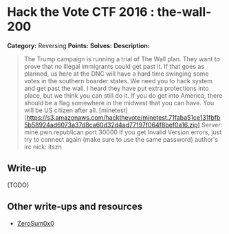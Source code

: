 # Hack the Vote CTF 2016 : the-wall-200

**Category:** Reversing
**Points:**
**Solves:**
**Description:**

> The Trump campaign is running a trial of The Wall plan. They want to prove that no illegal immigrants could get past it. If that goes as planned, us here at the DNC will have a hard time swinging some votes in the southern boarder states. We need you to hack system and get past the wall. I heard they have put extra protections into place, but we think you can still do it. If you do get into America, there should be a flag somewhere in the midwest that you can have. You will be US citizen after all.  [minetest](<https://s3.amazonaws.com/hackthevote/minetest.71faba51ce131fbfb5b58924ad6073a37d8ca60d32d4ad77197f064f8bef0a16.zip)>    Server: mine.pwn.republican port 30000    If you get Invalid Version errors, just try to connect again (make sure to use the same password)  author's irc nick: itszn


## Write-up

(TODO)

## Other write-ups and resources

* [ZeroSum0x0](https://zerosum0x0.blogspot.com/2016/11/hack-vote-wall-solution.html)
